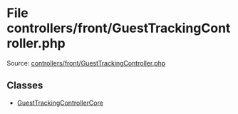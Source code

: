 File controllers/front/GuestTrackingController.php
=========

Source: [controllers/front/GuestTrackingController.php](https://github.com/PrestaShop/PrestaShop/blob/1.6.0.1/controllers/front/GuestTrackingController.php)


Classes
-------

* [GuestTrackingControllerCore](class.GuestTrackingControllerCore.md)


